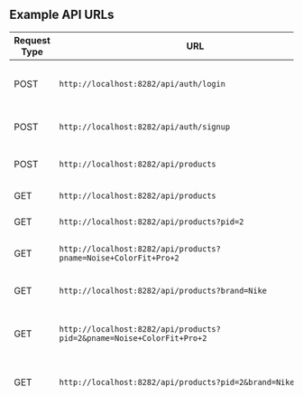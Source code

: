 ## Example API URLs

Request Type    | URL                                                                             | Descreption
--------------- |---------------------------------------------------------------------------------|-----------------------------------------
POST            | `http://localhost:8282/api/auth/login`                                          | Login URL and generate Token
POST            | `http://localhost:8282/api/auth/signup`                                         | User Registration URL
POST            | `http://localhost:8282/api/products`                                            | Add Product to Database URL
GET             | `http://localhost:8282/api/products`                                            | Get All Product URL
GET             | `http://localhost:8282/api/products?pid=2`                                      | Get Product with id
GET             | `http://localhost:8282/api/products?pname=Noise+ColorFit+Pro+2`                 | Get Product with product name
GET             | `http://localhost:8282/api/products?brand=Nike`                                 | Get Product with product brand
GET             | `http://localhost:8282/api/products?pid=2&pname=Noise+ColorFit+Pro+2`           | Get Product with id & product name
GET             | `http://localhost:8282/api/products?pid=2&brand=Nike`                           | Get Product with id & product brand
GET             | `http://localhost:8282/api/products?pname=Noise+ColorFit+Pro+2&brand=Nike`      | Get Product with product brand & product name
GET             | `http://localhost:8282/api/products?pid=2&pname=Noise+ColorFit+Pro+2&brand=Nike` | Get Product with id & product name & product brand
GET             | `http://localhost:8282/api/products/product?pid=1&pincode=222004`               | Check Availability & Expected Delivery Date from product id & pincode
GET             | `http://localhost:8282/api/products/getProductDetails/true/1`                   | Buy Single Product Or buy your all products in Cart where client must have role USER
POST            | `http://localhost:8282/api/order/placeOrder`                                    |Place order by User
## Login JSON Request 

```
{
    "username" : "admin",
    "password" : "admin"
}
```

## Register User JSON Request 

```
{
    "username" : "admin",
    "password" : "admin",
    "uname" : "Admin Admin"
}
```

## Add Product JSON Request 

```
{
    "pid": 3,
    "pname": "TITAN Men Smart Pro",
    "description": "Enter Description",
    "brand": "Titan",
    "price": 11995.00,
    "imageUrl": "https://staticimg.titan.co.in/Titan/Catalog/90149AP01_1.jpg",

    "serviceability": [
        {
            "pincode": 226021,
            "expectedDelivery" : 29 `Days For Delivery`
        },
        {
            "pincode": 226019,
            "expectedDelivery" : 30 `Days For Delivery`
        }
    ]
}
```
